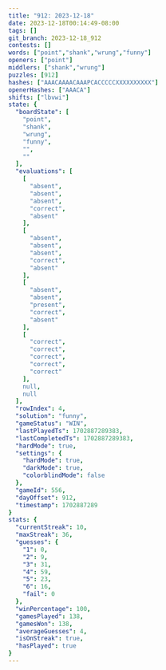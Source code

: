```yaml
---
title: "912: 2023-12-18"
date: 2023-12-18T00:14:49-08:00
tags: []
git_branch: 2023-12-18_912
contests: []
words: ["point","shank","wrung","funny"]
openers: ["point"]
middlers: ["shank","wrung"]
puzzles: [912]
hashes: ["AAACAAAACAAAPCACCCCCXXXXXXXXXX"]
openerHashes: ["AAACA"]
shifts: ["lbvwi"]
state: {
  "boardState": [
    "point",
    "shank",
    "wrung",
    "funny",
    "",
    ""
  ],
  "evaluations": [
    [
      "absent",
      "absent",
      "absent",
      "correct",
      "absent"
    ],
    [
      "absent",
      "absent",
      "absent",
      "correct",
      "absent"
    ],
    [
      "absent",
      "absent",
      "present",
      "correct",
      "absent"
    ],
    [
      "correct",
      "correct",
      "correct",
      "correct",
      "correct"
    ],
    null,
    null
  ],
  "rowIndex": 4,
  "solution": "funny",
  "gameStatus": "WIN",
  "lastPlayedTs": 1702887289383,
  "lastCompletedTs": 1702887289383,
  "hardMode": true,
  "settings": {
    "hardMode": true,
    "darkMode": true,
    "colorblindMode": false
  },
  "gameId": 556,
  "dayOffset": 912,
  "timestamp": 1702887289
}
stats: {
  "currentStreak": 10,
  "maxStreak": 36,
  "guesses": {
    "1": 0,
    "2": 9,
    "3": 31,
    "4": 59,
    "5": 23,
    "6": 16,
    "fail": 0
  },
  "winPercentage": 100,
  "gamesPlayed": 138,
  "gamesWon": 138,
  "averageGuesses": 4,
  "isOnStreak": true,
  "hasPlayed": true
}
---
```

<!-- more -->
